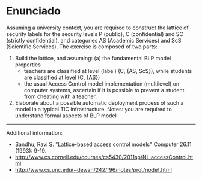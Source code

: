 # Enunciado
Assuming a university context, you are required to construct the lattice of security labels for the security levels P (public), C (confidential) and SC (strictly confidential), and categories AS (Academic Services) and ScS (Scientific Services). The exercise is composed of two parts:
1. Build the lattice, and assuming:
   (a) the fundamental BLP model properties
   * teachers are classified at level (label) (C, {AS, ScS}), while students are classified at level (C, {AS})
   * the usual Access Control model implementation (multilevel) on computer systems, ascertain if it is possible to prevent a student from cheating with a teacher.
2. Elaborate about a possible automatic deployment process of such a model in a typical TIC infrastructure.
Notes: you are required to understand formal aspects of BLP model
----------------------------
Additional information:
- Sandhu, Ravi S. "Lattice-based access control models" Computer 26.11 (1993): 9-19.
- http://www.cs.cornell.edu/courses/cs5430/2011sp/NL.accessControl.html
- http://www.cs.unc.edu/~dewan/242/f96/notes/prot/node1.html
